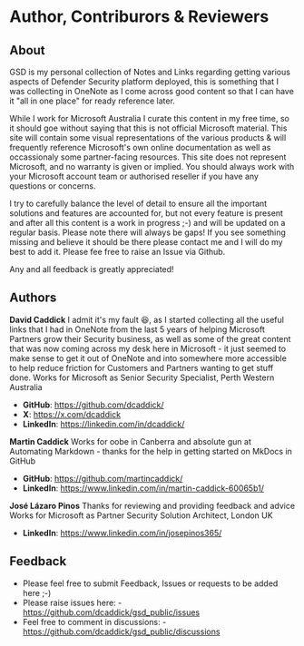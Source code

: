 # Author, Contriburors & Reviewers

## **About**
GSD is my personal collection of Notes and Links regarding getting various aspects of Defender Security platform deployed, this is something that I was collecting in OneNote as I come across good content so that I can have it "all in one place" for ready reference later.

While I work for Microsoft Australia I curate this content in my free time, so it should goe without saying that this is not official Microsoft material. This site will contain some visual representations of the various products & will frequently reference Microsoft's own online documentation as well as occassionaly some partner-facing resources. This site does not represent Microsoft, and no warranty is given or implied. You should always work with your Microsoft account team or authorised reseller if you have any questions or concerns.

I try to carefully balance the level of detail to ensure all the important solutions and features are accounted for, but not every feature is present and after all this content is a work in progress ;-) and will be updated on a regular basis. Please note there will always be gaps! If you see something missing and believe it should be there please contact me and I will do my best to add it.
Please fee free to raise an Issue via Github.

Any and all feedback is greatly appreciated!

## **Authors** 

**David Caddick**
I admit it's my fault 😆, as I started collecting all the useful links that I had in OneNote from the last 5 years of helping Microsoft Partners grow their Security business, as well as some of the great content that was now coming across my desk here in Microsoft - it just seemed to make sense to get it out of OneNote and into somewhere more accessible to help reduce friction for Customers and Partners wanting to get stuff done.
Works for Microsoft as Senior Security Specialist, Perth Western Australia

-   **GitHub**: <https://github.com/dcaddick/>
-   **X**: <https://x.com/dcaddick>
-   **LinkedIn**: <https://linkedin.com/in/dcaddick/>

**Martin Caddick**
Works for oobe in Canberra and absolute gun at Automating Markdown - thanks for the help in getting started on MkDocs in GitHub

-   **GitHub**: <https://github.com/martincaddick/>
-   **LinkedIn**: <https://www.linkedin.com/in/martin-caddick-60065b1/>

**José Lázaro Pinos**
Thanks for reviewing and providing feedback and advice
Works for Microsoft as Partner Security Solution Architect, London UK

-   **LinkedIn**: <https://www.linkedin.com/in/josepinos365/>

## **Feedback**

-   Please feel free to submit Feedback, Issues or requests to be added here ;-)
-   Please raise issues here: - <https://github.com/dcaddick/gsd_public/issues>
-   Feel free to comment in discussions: - <https://github.com/dcaddick/gsd_public/discussions>
